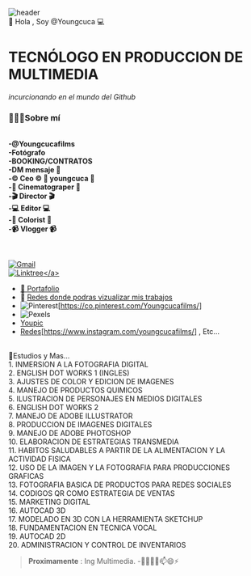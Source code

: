 ![header](https://capsule-render.vercel.app/api?type=waving&color=FF3737&height=200&section=header&text=👾Hola%20Gente&fontAlignY=35&fontSize=70&animation=fadeIn&fontColor=FFFFFF&descAlignY=55)
<br>
👋 Hola , Soy @Youngcuca 💻
# **TECNÓLOGO EN PRODUCCION DE MULTIMEDIA**
*incurcionando en el mundo del Github*
### 🙋🏻‍♂️Sobre mí
<br>**-@Youngcucafilms**
<br>**-Fotógrafo**
<br>**-BOOKING/CONTRATOS**
<br>**-DM mensaje 📩**
<br>**-©️ Ceo ©️ 📸 youngcuca 📸**
<br>**-🎥 Cinematograper 🎥**
<br>**-🎬 Director 🎬**
<br>**-💻 Editor 💻**
<br>**-🎨 Colorist 🎨**
<br>**-📹 Vlogger 📹**

## 

<br><a href="mianhega99@gmail.com" rel="correo">![Gmail](https://img.shields.io/badge/Gmail-D14836?style=for-the-badge&logo=gmail&logoColor=white)</a>
<br><a href="PAZXh0bgNhZW0CMTEAAaZGWnaMhI4fYjwG5ySS_3yZ78nl8mbjHgNZOUJ2qlNa21K_F_LuHBnKhi8_aem_EvCNC0sBHM8Re2TVIYspTg/" rel="correo">![Linktree]([https://img.shields.io/badge/linkedin-%230077B5.svg?style=for-the-badge&logo=linkedin&logoColor=white](https://img.shields.io/badge/linktree-43E55E?style=flat&logo=linktree&logoColor=white))</a>
- 👀 [Portafolio](https://drive.google.com/drive/folders/1GOocN0ug3b5xjQhjYifBr4Mbwg3fy6Th)
- 👀 [Redes donde podras vizualizar mis trabajos](https://linktr.ee/Youngcucafilms?fbclid=PAZXh0bgNhZW0CMTEAAaZKuPxjlvIGmzdr2LPWCCfHpYXK44bkYJVaaLayq6qNCap5kxC9RvEQRy0_aem_cyPFjrM0o1RwUgf7c9710g)
- ![Pinterest](https://img.shields.io/badge/Pinterest-BD081C?style=flat&logo=pinterest&logoColor=white)[https://co.pinterest.com/Youngcucafilms/]
- ![Pexels](https://www.pexels.com/es-es/@youngcucafilms-1091646142/)
- [Youpic](https://youpic.com/youngcucafilms)
- [Redes](Instagram)[https://www.instagram.com/youngcucafilms/] , Etc...

<br> 📖Estudios y Mas...
<br>1. INMERSION A LA FOTOGRAFIA DIGITAL
<br>2. ENGLISH DOT WORKS 1 (INGLES)
<br>3. AJUSTES DE COLOR Y EDICION DE IMAGENES
<br>4. MANEJO DE PRODUCTOS QUIMICOS
<br>5. ILUSTRACION DE PERSONAJES EN MEDIOS DIGITALES
<br>6. ENGLISH DOT WORKS 2
<br>7. MANEJO DE ADOBE ILLUSTRATOR
<br>8. PRODUCCION DE IMAGENES DIGITALES
<br>9. MANEJO DE ADOBE PHOTOSHOP
<br>10. ELABORACION DE ESTRATEGIAS TRANSMEDIA
<br>11. HABITOS SALUDABLES A PARTIR DE LA ALIMENTACION Y LA ACTIVIDAD FISICA
<br>12. USO DE LA IMAGEN Y LA FOTOGRAFIA PARA PRODUCCIONES GRAFICAS
<br>13. FOTOGRAFIA BASICA DE PRODUCTOS PARA REDES SOCIALES
<br>14. CODIGOS QR COMO ESTRATEGIA DE VENTAS
<br>15. MARKETING DIGITAL
<br>16. AUTOCAD 3D
<br>17. MODELADO EN 3D CON LA HERRAMIENTA SKETCHUP
<br>18. FUNDAMENTACION EN TECNICA VOCAL
<br>19. AUTOCAD 2D
<br>20. ADMINISTRACION Y CONTROL DE INVENTARIOS



>**Proximamente** : Ing Multimedia.
-👋👀🌱💞️📫😄⚡
<!---
Youngcuca/Youngcuca is a ✨ special ✨ repository because its `README.md` (this file) appears on your GitHub profile.
You can click the Preview link to take a look at your changes.
--->
